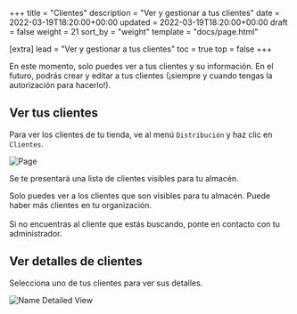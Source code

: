 +++
title = "Clientes"
description = "Ver y gestionar a tus clientes"
date = 2022-03-19T18:20:00+00:00
updated = 2022-03-19T18:20:00+00:00
draft = false
weight = 21
sort_by = "weight"
template = "docs/page.html"

[extra]
lead = "Ver y gestionar a tus clientes"
toc = true
top = false
+++

<div class="noticia">
En este momento, solo puedes ver a tus clientes y su información. En el futuro, podrás crear y editar a tus clientes (¡siempre y cuando tengas la autorización para hacerlo!). 
</div>

## Ver tus clientes

Para ver los clientes de tu tienda, ve al menú `Distribución` y haz clic en `Clientes`. 

![Page](/docs/distribution/images/cust_gotocust2.png)

Se te presentará una lista de clientes visibles para tu almacén.

<div class="nota">
Solo puedes ver a los clientes que son visibles para tu almacén. Puede haber más clientes en tu organización.
<br>
<br>
Si no encuentras al cliente que estás buscando, ponte en contacto con tu administrador. 
</div>


## Ver detalles de clientes

Selecciona uno de tus clientes para ver sus detalles.

![Name Detailed View](/docs/distribution/images/cust_detailedview.png)
